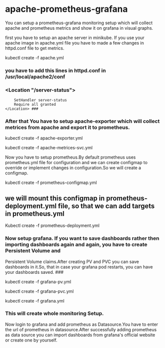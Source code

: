 # apache-prometheus-grafana

You can setup a prometheus-grafana monitoring setup which will collect apache and prometheus metrics and show it on grafana in visual graphs.

first you have to setup an apache server in minikube. If you use your apache image in apache.yml file you have to made a few changes in httpd.conf
file to get metrics.

kubectl create -f apache.yml         

### you have to add this lines in httpd.conf in /usr/local/apache2/conf ###

### <Location "/server-status">
        SetHandler server-status 
        Require all granted 
    </Location> ###

### After that You have to setup apache-exporter which will collect metrices from apache and export it to prometheus. ###

kubectl create -f apache-exporter.yml

kubectl create -f apache-metrices-svc.yml

Now you have to setup prometheus.By default prometheus uses prometheus.yml file for configuration and we can create configmap to override
or implement changes in configuration.So we will create a configmap.

kubectl create -f prometheus-configmap.yml
## we will mount this configmap in prometheus-deployment.yml file, so that we can add targets in prometheus.yml ##


Kubectl create -f prometheus-deployment.yml 

### Now setup grafana. If you want to save dashboards rather then importing dashboards again and again, you have to create Persistent Volume and 
Persistent Volume claims.After creating PV and PVC you can save dashboards in it.So, that in case your grafana pod restarts, you can have your 
dashboards saved. ###

kubectl create -f grafana-pv.yml

kubectl create -f grafana-pvc.yml

kubectl create -f grafana.yml

### This will create whole monitoring Setup. ###

Now login to grafana and add prometheus as Datasource.You have to enter the url of prometheus in datasource.After successfully adding prometheus as 
data source you can import dashboards from grafana's official website or create one by yourself.
